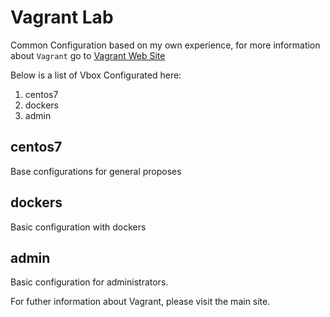 # Vagrant Lab

Common Configuration based on my own experience, for more information about `Vagrant` go to [Vagrant Web Site](https://www.vagrantup.com/)

Below is a list of Vbox Configurated here:

1. centos7
2. dockers
3. admin

## centos7

Base configurations for general proposes

## dockers

Basic configuration with dockers

## admin

Basic configuration for administrators.

For futher information about Vagrant, please visit the main site.

